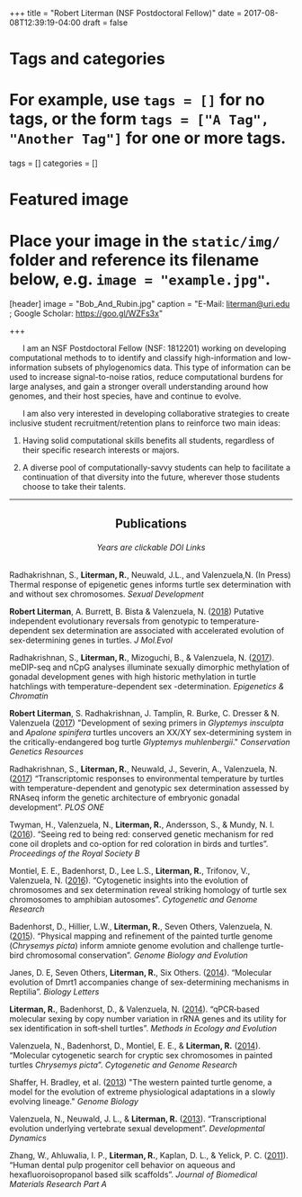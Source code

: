 +++
title = "Robert Literman (NSF Postdoctoral Fellow)"
date = 2017-08-08T12:39:19-04:00
draft = false

# Tags and categories
# For example, use `tags = []` for no tags, or the form `tags = ["A Tag", "Another Tag"]` for one or more tags.
tags = []
categories = []

# Featured image
# Place your image in the `static/img/` folder and reference its filename below, e.g. `image = "example.jpg"`.
[header]
image = "Bob_And_Rubin.jpg"
caption = "E-Mail: literman@uri.edu ; Google Scholar: https://goo.gl/WZFs3x"

+++

&nbsp;&nbsp;&nbsp;&nbsp;&nbsp;&nbsp;I am an NSF Postdoctoral Fellow (NSF: 1812201) working on developing computational methods to to identify and classify high-information and low-information subsets of phylogenomics data. This type of information can be used to increase signal-to-noise ratios, reduce computational burdens for large analyses, and gain a stronger overall understanding around how genomes, and their host species, have and continue to evolve.

&nbsp;&nbsp;&nbsp;&nbsp;&nbsp;&nbsp;I am also very interested in developing collaborative strategies to create inclusive student recruitment/retention plans to reinforce two main ideas:

1) Having solid computational skills benefits all students, regardless of their specific research interests or majors.

2) A diverse pool of computationally-savvy students can help to facilitate a continuation of that diversity into the future, wherever those students choose to take their talents.

---

## <p align="center">Publications</p>
###### <p align="center">Years are clickable DOI Links</p>
Radhakrishnan, S., <b>Literman, R.</b>, Neuwald, J.L., and Valenzuela,N. (In Press) Thermal response of epigenetic genes informs turtle sex determination with and without sex chromosomes. <i>Sexual Development</i>

<b>Robert Literman</b>, A. Burrett, B. Bista & Valenzuela, N. ([2018](https://doi.org/10.1007/s00239-017-9820-x)) Putative independent evolutionary reversals from genotypic to temperature-dependent sex determination are associated with accelerated evolution of sex-determining genes in turtles. <i>J Mol.Evol</i>

Radhakrishnan, S., <b>Literman, R.</b>, Mizoguchi, B., & Valenzuela, N. ([2017](https://doi.org/10.1186/s13072-017-0136-2)). meDIP-seq and nCpG analyses illuminate sexually dimorphic methylation of gonadal development genes with high historic methylation in turtle hatchlings with temperature-dependent sex -determination. <i>Epigenetics & Chromatin</i>

<b>Robert Literman</b>, S. Radhakrishnan, J. Tamplin, R. Burke, C. Dresser & N. Valenzuela ([2017](https://doi.org/10.1007/s12686-017-0711-7)) "Development of sexing primers in <i>Glyptemys insculpta</i> and <i>Apalone spinifera</i> turtles uncovers an XX/XY sex-determining system in the critically-endangered bog turtle <i>Glyptemys muhlenbergii</i>." <i>Conservation Genetics Resources</i>

Radhakrishnan, S., <b>Literman, R.</b>, Neuwald, J., Severin, A., Valenzuela, N. ([2017](https://doi.org/10.1371/journal.pone.0172044)) “Transcriptomic responses to environmental temperature by turtles with temperature-dependent and genotypic sex determination assessed by RNAseq inform the genetic architecture of embryonic gonadal development”. <i>PLOS ONE</i>

Twyman, H., Valenzuela, N., <b>Literman, R.</b>, Andersson, S., & Mundy, N. I. ([2016](https://doi.org/10.1098/rspb.2016.1208)). “Seeing red to being red: conserved genetic mechanism for red cone oil droplets and co-option for red coloration in birds and turtles”. <i>Proceedings of the Royal Society B</i>

Montiel, E. E., Badenhorst, D., Lee L.S., <b>Literman, R.</b>, Trifonov, V., Valenzuela, N. ([2016](https://doi.org/10.1159/000447478)). “Cytogenetic insights into the evolution of chromosomes and sex determination reveal striking homology of turtle sex chromosomes to amphibian autosomes”. <i>Cytogenetic and Genome Research</i>

Badenhorst, D., Hillier, L.W., <b>Literman, R.</b>, Seven Others, Valenzuela, N. ([2015](https://doi.org/10.1093/gbe/evv119)). “Physical mapping and refinement of the painted turtle genome (<i>Chrysemys picta</i>) inform amniote genome evolution and challenge turtle-bird chromosomal conservation”. <i>Genome Biology and Evolution</i>

Janes, D. E, Seven Others, <b>Literman, R.</b>, Six Others. ([2014](https://doi.org/10.1098/rsbl.2014.0809)). “Molecular evolution of Dmrt1 accompanies change of sex-determining mechanisms in Reptilia”. <i>Biology Letters</i>

<b>Literman, R.</b>, Badenhorst, D., & Valenzuela, N. ([2014](https://doi.org/10.1111/2041-210X.12228)). “qPCR‐based molecular sexing by copy number variation in rRNA genes and its utility for sex identification in soft‐shell turtles”. <i>Methods in Ecology and Evolution</i>

Valenzuela, N., Badenhorst, D., Montiel, E. E., & <b>Literman, R.</b> ([2014](https://doi.org/10.1111/2041-210X.12228)). “Molecular cytogenetic search for cryptic sex chromosomes in painted turtles <i>Chrysemys picta</i>”. <i>Cytogenetic and Genome Research</i>

Shaffer, H. Bradley, et al. ([2013](https://doi.org/10.1186/gb-2013-14-3-r28)) "The western painted turtle genome, a model for the evolution of extreme physiological adaptations in a slowly evolving lineage." <i>Genome Biology</i>

Valenzuela, N., Neuwald, J. L., & <b>Literman, R.</b> ([2013](https://doi.org/10.1002/dvdy.23897)). “Transcriptional evolution underlying vertebrate sexual development”. <i>Developmental Dynamics</i>

Zhang, W., Ahluwalia, I. P., <b>Literman, R.</b>, Kaplan, D. L., & Yelick, P. C. ([2011](https://doi.org/10.1002/jbm.a.33062)). “Human dental pulp progenitor cell behavior on aqueous and hexafluoroisopropanol based silk scaffolds”. <i>Journal of Biomedical Materials Research Part A</i>
